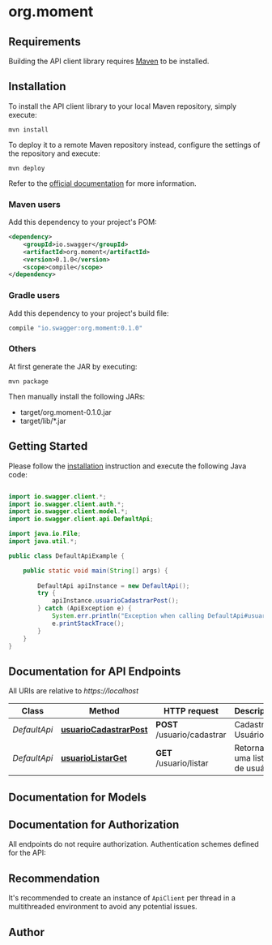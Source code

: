 # org.moment

## Requirements

Building the API client library requires [Maven](https://maven.apache.org/) to be installed.

## Installation

To install the API client library to your local Maven repository, simply execute:

```shell
mvn install
```

To deploy it to a remote Maven repository instead, configure the settings of the repository and execute:

```shell
mvn deploy
```

Refer to the [official documentation](https://maven.apache.org/plugins/maven-deploy-plugin/usage.html) for more information.

### Maven users

Add this dependency to your project's POM:

```xml
<dependency>
    <groupId>io.swagger</groupId>
    <artifactId>org.moment</artifactId>
    <version>0.1.0</version>
    <scope>compile</scope>
</dependency>
```

### Gradle users

Add this dependency to your project's build file:

```groovy
compile "io.swagger:org.moment:0.1.0"
```

### Others

At first generate the JAR by executing:

    mvn package

Then manually install the following JARs:

* target/org.moment-0.1.0.jar
* target/lib/*.jar

## Getting Started

Please follow the [installation](#installation) instruction and execute the following Java code:

```java

import io.swagger.client.*;
import io.swagger.client.auth.*;
import io.swagger.client.model.*;
import io.swagger.client.api.DefaultApi;

import java.io.File;
import java.util.*;

public class DefaultApiExample {

    public static void main(String[] args) {
        
        DefaultApi apiInstance = new DefaultApi();
        try {
            apiInstance.usuarioCadastrarPost();
        } catch (ApiException e) {
            System.err.println("Exception when calling DefaultApi#usuarioCadastrarPost");
            e.printStackTrace();
        }
    }
}

```

## Documentation for API Endpoints

All URIs are relative to *https://localhost*

Class | Method | HTTP request | Description
------------ | ------------- | ------------- | -------------
*DefaultApi* | [**usuarioCadastrarPost**](docs/DefaultApi.md#usuarioCadastrarPost) | **POST** /usuario/cadastrar | Cadastra Usuário
*DefaultApi* | [**usuarioListarGet**](docs/DefaultApi.md#usuarioListarGet) | **GET** /usuario/listar | Retorna uma lista de usuário.


## Documentation for Models



## Documentation for Authorization

All endpoints do not require authorization.
Authentication schemes defined for the API:

## Recommendation

It's recommended to create an instance of `ApiClient` per thread in a multithreaded environment to avoid any potential issues.

## Author



